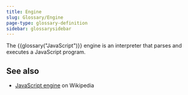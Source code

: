 ```yaml
---
title: Engine
slug: Glossary/Engine
page-type: glossary-definition
sidebar: glossarysidebar
---
```



The {{glossary("JavaScript")}} engine is an interpreter that parses and executes a JavaScript program.

## See also

- [JavaScript engine](https://en.wikipedia.org/wiki/JavaScript_engine) on Wikipedia
